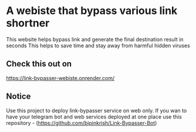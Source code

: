 

# A webiste that bypass various link shortner

This website helps bypass link and generate the final destination result in seconds
This helps to save time and stay away from harmful hidden viruses


## Check this out on

https://link-bypasser-webiste.onrender.com/


## Notice
Use this project to deploy link-bypasser service on web only. If you wan to have your telegram bot and web services deployed at one place use this repository  - (https://github.com/bipinkrish/Link-Bypasser-Bot)

